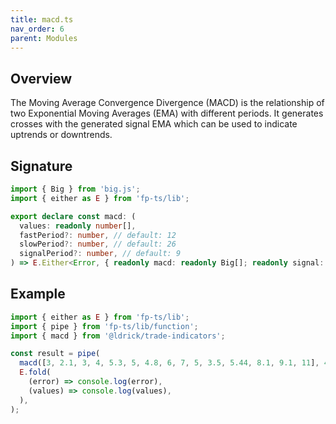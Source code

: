 ```yaml
---
title: macd.ts
nav_order: 6
parent: Modules
---
```


## Overview

The Moving Average Convergence Divergence (MACD) is the relationship of two Exponential Moving Averages (EMA) with different periods. It generates crosses with the generated signal EMA which can be used to indicate uptrends or downtrends.

## Signature

```typescript
import { Big } from 'big.js';
import { either as E } from 'fp-ts/lib';

export declare const macd: (
  values: readonly number[],
  fastPeriod?: number, // default: 12
  slowPeriod?: number, // default: 26
  signalPeriod?: number, // default: 9
) => E.Either<Error, { readonly macd: readonly Big[]; readonly signal: readonly Big[] }>;
```

## Example

```typescript
import { either as E } from 'fp-ts/lib';
import { pipe } from 'fp-ts/lib/function';
import { macd } from '@ldrick/trade-indicators';

const result = pipe(
  macd([3, 2.1, 3, 4, 5.3, 5, 4.8, 6, 7, 5, 3.5, 5.44, 8.1, 9.1, 11], 4, 5, 3),
  E.fold(
    (error) => console.log(error),
    (values) => console.log(values),
  ),
);
```
